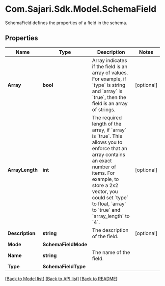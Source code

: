 # Com.Sajari.Sdk.Model.SchemaField
SchemaField defines the properties of a field in the schema.

## Properties

Name | Type | Description | Notes
------------ | ------------- | ------------- | -------------
**Array** | **bool** | Array indicates if the field is an array of values.  For example, if &#x60;type&#x60; is string and &#x60;array&#x60; is &#x60;true&#x60;, then the field is an array of strings. | [optional] 
**ArrayLength** | **int** | The required length of the array, if &#x60;array&#x60; is &#x60;true&#x60;.  This allows you to enforce that an array contains an exact number of items.  For example, to store a 2x2 vector, you could set &#x60;type&#x60; to float, &#x60;array&#x60; to &#x60;true&#x60; and &#x60;array_length&#x60; to &#x60;4&#x60;. | [optional] 
**Description** | **string** | The description of the field. | [optional] 
**Mode** | **SchemaFieldMode** |  | 
**Name** | **string** | The name of the field. | 
**Type** | **SchemaFieldType** |  | 

[[Back to Model list]](../README.md#documentation-for-models) [[Back to API list]](../README.md#documentation-for-api-endpoints) [[Back to README]](../README.md)

